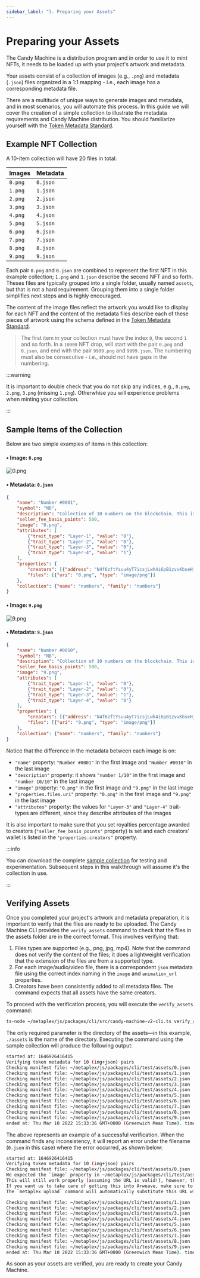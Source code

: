 ```yaml
---
sidebar_label: "3. Preparing your Assets"
---
```

# Preparing your Assets

The Candy Machine is a distribution program and in order to use it to mint NFTs, it needs to be loaded up with your project's artwork and metadata.

Your assets consist of a collection of images (e.g., `.png`) and metadata (`.json`) files organized in a 1:1 mapping - i.e., each image has a corresponding metadata file.

There are a multitude of unique ways to generate images and metadata, and in most scenarios, you will automate this process. In this guide we will cover the creation of a simple collection to illustrate the metadata requirements and Candy Machine distribution. You should familiarize yourself with the [Token Metadata Standard](/token-metadata/specification).

## Example NFT Collection

A 10-item collection will have 20 files in total:

| Images | Metadata|
|--------|---------|
|`0.png` | `0.json`|
|`1.png` | `1.json`|
|`2.png` | `2.json`|
|`3.png` | `3.json`|
|`4.png` | `4.json`|
|`5.png` | `5.json`|
|`6.png` | `6.json`|
|`7.png` | `7.json`|
|`8.png` | `8.json`|
|`9.png` | `9.json`|

Each pair `0.png` and `0.json` are combined to represent the first NFT in this example collection; `1.png` and `1.json` describe the second NFT and so forth. Theses files are typically grouped into a single folder, usually named `assets`, but that is not a hard requirement. Grouping them into a single folder simplifies next steps and is highly encouraged.

The content of the image files reflect the artwork you would like to display for each NFT and the content of the metadata files describe each of these pieces of artwork using the schema defined in the [Token Metadata Standard](/token-metadata/specification).

> The first item in your collection must have the index `0`, the second `1` and so forth. In a `10000` NFT drop, will start with the pair `0.png` and `0.json`, and end with the pair `9999.png` and `9999.json`. The numbering must also be consecutive - i.e., should not have gaps in the numbering.

:::warning

It is important to double check that you do not skip any indices, e.g., `0.png`, `2.png`, `3.png` (missing `1.png`). Otherwhise you will experience problems when minting your collection.

:::

## Sample Items of the Collection

Below are two simple examples of items in this collection:

#### • Image: `0.png`

![0.png](0.png)

#### • Metadata: `0.json`

```json
{
    "name": "Number #0001",
    "symbol": "NB",
    "description": "Collection of 10 numbers on the blockchain. This is the number 1/10.",
    "seller_fee_basis_points": 500,
    "image": "0.png",
    "attributes": [
        {"trait_type": "Layer-1", "value": "0"},
        {"trait_type": "Layer-2", "value": "0"}, 
        {"trait_type": "Layer-3", "value": "0"},
        {"trait_type": "Layer-4", "value": "1"}
    ],
    "properties": {
        "creators": [{"address": "N4f6zftYsuu4yT7icsjLwh4i6pB1zvvKbseHj2NmSQw", "share": 100}],
        "files": [{"uri": "0.png", "type": "image/png"}]
    },
    "collection": {"name": "numbers", "family": "numbers"}
}
```

#### • Image: `9.png`

![9.png](9.png)

#### • Metadata: `9.json`

```json
{
    "name": "Number #0010",
    "symbol": "NB",
    "description": "Collection of 10 numbers on the blockchain. This is the number 10/10.",
    "seller_fee_basis_points": 500,
    "image": "9.png",
    "attributes": [
        {"trait_type": "Layer-1", "value": "0"},
        {"trait_type": "Layer-2", "value": "0"}, 
        {"trait_type": "Layer-3", "value": "1"},
        {"trait_type": "Layer-4", "value": "0"}
    ],
    "properties": {
        "creators": [{"address": "N4f6zftYsuu4yT7icsjLwh4i6pB1zvvKbseHj2NmSQw", "share": 100}],
        "files": [{"uri": "9.png", "type": "image/png"}]
    },
    "collection": {"name": "numbers", "family": "numbers"}
}
```

Notice that the difference in the metadata between each image is on:

- `"name"` property: `"Number #0001"` in the first image and `"Number #0010"` in the last image
- `"description"` property: it shows `"number 1/10"` in the first image and `"number 10/10"` in the last image
- `"image"` property: `"0.png"` in the first image and `"9.png"` in the last image
- `"properties.files.uri"` property: `"0.png"` in the first image and `"9.png"` in the last image
- `"attributes"` property: the values for `"Layer-3"` and `"Layer-4"` trait-types are different, since they describe attributes of the images

It is also important to make sure that you set royalties percentage awarded to creators (`"seller_fee_basis_points"` property) is set and each creators' wallet is listed in the `"properties.creators"` property.

:::info

You can download the complete [sample collection](assets.zip) for testing and experimentation. Subsequent steps in this walkthrough will assume it's the collection in use.

:::

## Verifying Assets

Once you completed your project's artwork and metadata preparation, it is important to verify that the files are ready to be uploaded. The Candy Machine CLI provides the `verify_assets` command to check that the files in the assets folder are in the correct format. This involves verifying that:

1. Files types are supported (e.g., png, jpg, mp4). Note that the command does not verify the content of the files; it does a lightweight verification that the extension of the files are from a supported type.
2. For each image/audio/video file, there is a correspondent `json` metadata file using the correct index naming in the `image` and `animation_url` properties.
3. Creators have been consistently added to all metadata files. The command expects that all assets have the same creators.

To proceed with the verification process, you will execute the `verify_assets` command:

```bash
ts-node ~/metaplex/js/packages/cli/src/candy-machine-v2-cli.ts verify_assets ./assets
```

The only required parameter is the directory of the assets&mdash;in this example, ```./assets``` is the name of the directory. Executing the command using the sample collection will produce the following output:

```bash
started at: 1646926416415
Verifying token metadata for 10 (img+json) pairs
Checking manifest file: ~/metaplex/js/packages/cli/test/assets/0.json
Checking manifest file: ~/metaplex/js/packages/cli/test/assets/1.json
Checking manifest file: ~/metaplex/js/packages/cli/test/assets/2.json
Checking manifest file: ~/metaplex/js/packages/cli/test/assets/3.json
Checking manifest file: ~/metaplex/js/packages/cli/test/assets/4.json
Checking manifest file: ~/metaplex/js/packages/cli/test/assets/5.json
Checking manifest file: ~/metaplex/js/packages/cli/test/assets/6.json
Checking manifest file: ~/metaplex/js/packages/cli/test/assets/7.json
Checking manifest file: ~/metaplex/js/packages/cli/test/assets/8.json
Checking manifest file: ~/metaplex/js/packages/cli/test/assets/9.json
ended at: Thu Mar 10 2022 15:33:36 GMT+0000 (Greenwich Mean Time). time taken: 00:00:00
```

The above represents an example of a successful verification. When the command finds any inconsistency, it will report an error under the filename (`0.json` in this case) where the error occurred, as shown below:

```bash
started at: 1646926416415
Verifying token metadata for 10 (img+json) pairs
Checking manifest file: ~/metaplex/js/packages/cli/test/assets/0.json
We expected the `image` property in ~/metaplex/js/packages/cli/test/assets/0.json to be 0.jpg.
This will still work properly (assuming the URL is valid!), however, this image will not get uploaded to Arweave through the `metaplex upload` command.
If you want us to take care of getting this into Arweave, make sure to set `image`: "0.jpg"
The `metaplex upload` command will automatically substitute this URL with the Arweave URL location.

Checking manifest file: ~/metaplex/js/packages/cli/test/assets/1.json
Checking manifest file: ~/metaplex/js/packages/cli/test/assets/2.json
Checking manifest file: ~/metaplex/js/packages/cli/test/assets/3.json
Checking manifest file: ~/metaplex/js/packages/cli/test/assets/4.json
Checking manifest file: ~/metaplex/js/packages/cli/test/assets/5.json
Checking manifest file: ~/metaplex/js/packages/cli/test/assets/6.json
Checking manifest file: ~/metaplex/js/packages/cli/test/assets/7.json
Checking manifest file: ~/metaplex/js/packages/cli/test/assets/8.json
Checking manifest file: ~/metaplex/js/packages/cli/test/assets/9.json
ended at: Thu Mar 10 2022 15:33:36 GMT+0000 (Greenwich Mean Time). time taken: 00:00:00
```

As soon as your assets are verified, you are ready to create your Candy Machine.
